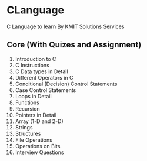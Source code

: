 # CLanguage
C Language to learn By KMIT Solutions Services
## Core (With Quizes and Assignment)
1. Introduction to C
2. C Instructions
3. C Data types in Detail
4. Different Operators in C
5. Conditional (Decision) Control Statements
6. Case Control Statements
7. Loops in Detail
8. Functions
9. Recursion
10. Pointers in Detail
11. Array (1-D and 2-D)
12. Strings
13. Structures
14. File Operations
15. Operations on Bits
16. Interview Questions 

